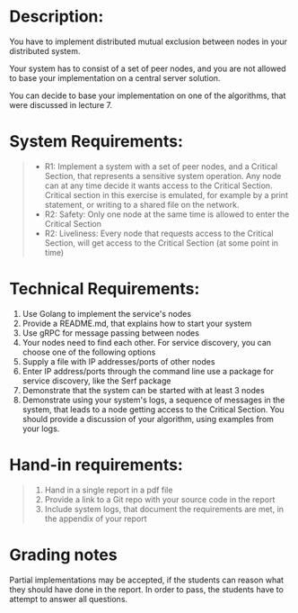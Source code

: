 # Description:

You have to implement distributed mutual exclusion between nodes in your distributed system. 

Your system has to consist of a set of peer nodes, and you are not allowed to base your implementation on a central server solution.

You can decide to base your implementation on one of the algorithms, that were discussed in lecture 7.

# System Requirements:

> - R1: Implement a system with a set of peer nodes, and a Critical Section, that represents a sensitive system operation. Any node can at any time decide it wants access to the Critical Section. Critical section in this exercise is emulated, for example by a print statement, or writing to a shared file on the network.
> - R2: Safety: Only one node at the same time is allowed to enter the Critical Section 
> - R2: Liveliness: Every node that requests access to the Critical Section, will get access to the Critical Section (at some point in time)

# Technical Requirements:

1. Use Golang to implement the service's nodes
1. Provide a README.md, that explains how to start your system
1. Use gRPC for message passing between nodes
1. Your nodes need to find each other.  For service discovery, you can choose one of the following options
1. Supply a file with IP addresses/ports of other nodes
1. Enter IP address/ports through the command line use a package for service discovery, like the Serf package 
1. Demonstrate that the system can be started with at least 3 nodes
1. Demonstrate using your system's logs,  a sequence of messages in the system, that leads to a node getting access to the Critical Section. You should provide a discussion of your algorithm, using examples from your logs.

# Hand-in requirements:

>1. Hand in a single report in a pdf file
>1. Provide a link to a Git repo with your source code in the report
>1. Include system logs, that document the requirements are met, in the appendix of your report

# Grading notes

Partial implementations may be accepted, if the students can reason what they should have done in the report.
In order to pass, the students have to attempt to answer all questions.
